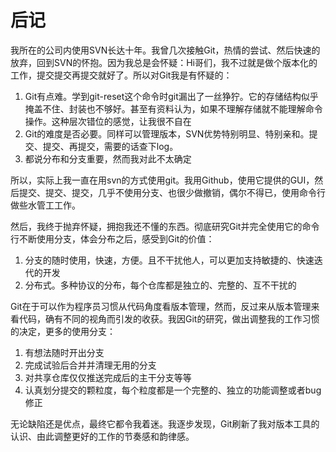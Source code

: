 # 后记

我所在的公司内使用SVN长达十年。我曾几次接触Git，热情的尝试、然后快速的放弃，回到SVN的怀抱。因为我总是会怀疑：Hi哥们，我不过就是做个版本化的工作，提交提交再提交就好了。所以对Git我是有怀疑的：

1. Git有点难。学到git-reset这个命令时git漏出了一丝狰狞。它的存储结构似乎掩盖不住、封装也不够好。甚至有资料认为，如果不理解存储就不能理解命令操作。这种层次错位的感觉，让我很不自在
2. Git的难度是否必要。同样可以管理版本，SVN优势特别明显、特别亲和。提交、提交、再提交，需要的话查下log。
3. 都说分布和分支重要，然而我对此不太确定

所以，实际上我一直在用svn的方式使用git。我用Github，使用它提供的GUI，然后提交、提交、提交，几乎不使用分支、也很少做撤销，偶尔不得已，使用命令行做些水管工工作。

然后，我终于抛弃怀疑，拥抱我还不懂的东西。彻底研究Git并完全使用它的命令行不断使用分支，体会分布之后，感受到Git的价值：

1. 分支的随时使用，快速，方便。且不干扰他人，可以更加支持敏捷的、快速迭代的开发
2. 分布式。多种协议的分布，每个仓库都是独立的、完整的、互不干扰的

Git在于可以作为程序员习惯从代码角度看版本管理，然而，反过来从版本管理来看代码，确有不同的视角而引发的收获。我因Git的研究，做出调整我的工作习惯的决定，更多的使用分支：

1. 有想法随时开出分支
2. 完成试验后合并并清理无用的分支
3. 对共享仓库仅仅推送完成后的主干分支等等
4. 认真划分提交的颗粒度，每个粒度都是一个完整的、独立的功能调整或者bug修正

无论缺陷还是优点，最终它都令我着迷。我逐步发现，Git刷新了我对版本工具的认识、由此调整更好的工作的节奏感和韵律感。